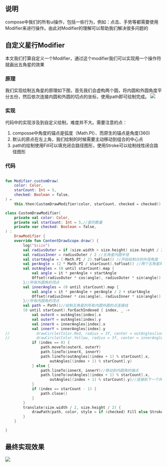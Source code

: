 
## 说明
compose中我们的所有ui操作，包括一些行为，例如：点击、手势等都需要使用Modifier来进行操作。由此对Modifier的理解可以帮助我们解决很多问题的

## 自定义星行Modifier
本文我们打算自定义一个Modifier，通过这个modifier我们可以实现用一个操作符就画出五角星的效果

### 原理
我们实现绘制五角星的原理如下图，首先我们会虚构两个圆，将内圆和外圆角度平分五份，然后依次连接内圆和外圆的切点的坐标，使用path即可绘制完成。
![](https://files.mdnice.com/user/15648/3195ccff-416f-46bf-9100-fead8c1300f4.png)

### 实现
代码中的实现涉及到自定义绘制，难度并不大。需要注意的点：
1. composse中角度的锚点是弧度（Math.PI）、而原生的锚点是角度(360)
2. 默认的原点在左上角，我们绘制的时候需要主动移动到组合的中心点
3. path的绘制使用Fill可以填充闭合路径图形，使用Stroke可以绘制线性闭合路径图形


### 代码
```kt

fun Modifier.customDraw(
    color: Color,
    starCount: Int = 5,
    checked: Boolean = false,
) =
    this.then(CustomDrawModifier(color, starCount, checked = checked))

class CustomDrawModifier(
    private val color: Color,
    private val starCount: Int = 5,//星的数量
    private var checked: Boolean = false,
) :
    DrawModifier {
    override fun ContentDrawScope.draw() {
        log("$size")
        val radiusOuter = if (size.width > size.height) size.height / 2 else size.width / 2 //五角星外圆径
        val radiusInner = radiusOuter / 2 //五角星内圆半径
        val startAngle = (-Math.PI / 2).toFloat() //开始绘制点的外径角度
        val perAngle = (2 * Math.PI / starCount).toFloat() //两个五角星两个角直接的角度差
        val outAngles = (0 until starCount).map {
            val angle = it * perAngle + startAngle
            Offset(radiusOuter * cos(angle), radiusOuter * sin(angle))
        }//所有外圆角的顶点
        val innerAngles = (0 until starCount).map {
            val angle = it * perAngle + perAngle / 2 + startAngle
            Offset(radiusInner * cos(angle), radiusInner * sin(angle))
        }//所有内圆角的顶点
        val path = Path()//绘制五角星的所有内圆外圆的点连接线
        (0 until starCount).forEachIndexed { index, _ ->
            val outerX = outAngles[index].x
            val outerY = outAngles[index].y
            val innerX = innerAngles[index].x
            val innerY = innerAngles[index].y
//            drawCircle(Color.Red, radius = 3f, center = outAngles[index])
//            drawCircle(Color.Yellow, radius = 3f, center = innerAngles[index])
            if (index == 0) {
                path.moveTo(outerX, outerY)
                path.lineTo(innerX, innerY)
                path.lineTo(outAngles[(index + 1) % starCount].x,
                    outAngles[(index + 1) % starCount].y)
            } else {
                path.lineTo(innerX, innerY)//移动到内圆角的端点
                path.lineTo(outAngles[(index + 1) % starCount].x,
                    outAngles[(index + 1) % starCount].y)//连接到下一个外圆角的端点
            }
            if (index == starCount - 1) {
                path.close()
            }
        }
        translate(size.width / 2, size.height / 2) {
            drawPath(path, color, style = if (checked) Fill else Stroke(width = 5f))
        }
    }

}

```

## 最终实现效果

![](https://files.mdnice.com/user/15648/aaec1fc6-86ed-4774-b18a-1ccbb2ff4857.gif)

